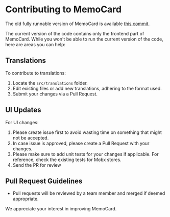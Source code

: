 # Contributing to MemoCard

The old fully runnable version of MemoCard is available [this commit](https://github.com/kubk/memo-card/tree/340ce60cebeadc32397c71f5ccd341129764bbc6).

The current version of the code contains only the frontend part of MemoCard. While you won't be able to run the current version of the code, here are areas you can help:

## Translations
To contribute to translations:

1. Locate the `src/translations` folder.
2. Edit existing files or add new translations, adhering to the format used.
3. Submit your changes via a Pull Request.

## UI Updates
For UI changes:

1. Please create issue first to avoid wasting time on something that might not be accepted.
1. In case issue is approved, please create a Pull Request with your changes.
1. Please make sure to add unit tests for your changes if applicable. For reference, check the existing tests for Mobx stores.
1. Send the PR for review

## Pull Request Guidelines
- Pull requests will be reviewed by a team member and merged if deemed appropriate.

We appreciate your interest in improving MemoCard.
